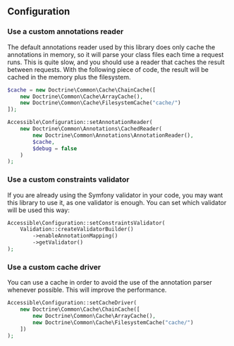 ## Configuration

### Use a custom annotations reader

The default annotations reader used by this library does only cache the annotations in memory, so it will parse your class files each time a request runs. This is quite slow, and you should use a reader that caches the result between requests. With the following piece of code, the result will be cached in the memory plus the filesystem.

```php
$cache = new Doctrine\Common\Cache\ChainCache([
    new Doctrine\Common\Cache\ArrayCache(),
    new Doctrine\Common\Cache\FilesystemCache("cache/")
]);

Accessible\Configuration::setAnnotationReader(
    new Doctrine\Common\Annotations\CachedReader(
        new Doctrine\Common\Annotations\AnnotationReader(),
        $cache,
        $debug = false
    )
);
```

### Use a custom constraints validator

If you are already using the Symfony validator in your code, you may want this library to use it, as one validator is enough. You can set which validator will be used this way:

```php
Accessible\Configuration::setConstraintsValidator(
    Validation::createValidatorBuilder()
        ->enableAnnotationMapping()
        ->getValidator()
);
```

### Use a custom cache driver

You can use a cache in order to avoid the use of the annotation parser whenever possible. This will improve the performance.

```php
Accessible\Configuration::setCacheDriver(
    new Doctrine\Common\Cache\ChainCache([
        new Doctrine\Common\Cache\ArrayCache(),
        new Doctrine\Common\Cache\FilesystemCache("cache/")
    ])
);
```

